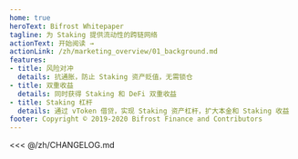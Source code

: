 ```yaml
---
home: true
heroText: Bifrost Whitepaper
tagline: 为 Staking 提供流动性的跨链网络
actionText: 开始阅读 →
actionLink: /zh/marketing_overview/01_background.md
features:
- title: 风险对冲
  details: 抗通胀，防止 Staking 资产贬值，无需锁仓
- title: 双重收益
  details: 同时获得 Staking 和 DeFi 双重收益
- title: Staking 杠杆
  details: 通过 vToken 借贷，实现 Staking 资产杠杆，扩大本金和 Staking 收益
footer: Copyright © 2019-2020 Bifrost Finance and Contributors
---
```


<<< @/zh/CHANGELOG.md